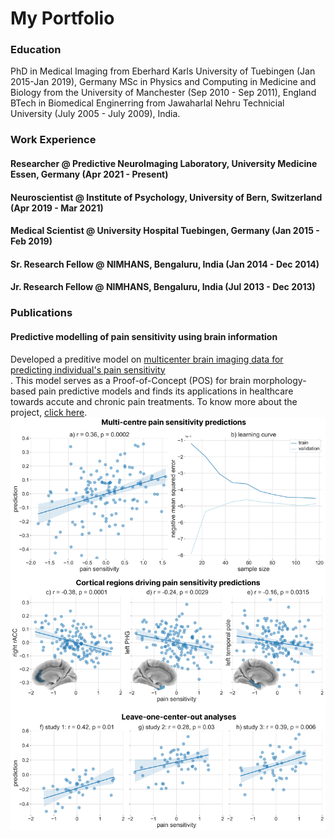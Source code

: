 # My Portfolio

### Education
PhD in Medical Imaging from Eberhard Karls University of Tuebingen (Jan 2015-Jan 2019), Germany
MSc in Physics and Computing in Medicine and Biology from the University of Manchester (Sep 2010 - Sep 2011), England
BTech in Biomedical Enginerring from Jawaharlal Nehru Technicial University (July 2005 - July 2009), India.

### Work Experience
#### Researcher @ Predictive NeuroImaging Laboratory, University Medicine Essen, Germany (Apr 2021 - Present)
#### Neuroscientist @ Institute of Psychology, University of Bern, Switzerland (Apr 2019 - Mar 2021)
#### Medical Scientist @ University Hospital Tuebingen, Germany (Jan 2015 - Feb 2019)
#### Sr. Research Fellow @ NIMHANS, Bengaluru, India (Jan 2014 - Dec 2014)
#### Jr. Research Fellow @ NIMHANS, Bengaluru, India (Jul 2013 - Dec 2013)

### Publications 
#### Predictive modelling of pain sensitivity using brain information  

Developed a preditive model on [multicenter brain imaging data for predicting individual's pain sensitivity](https://journals.lww.com/pain/fulltext/9900/brain_morphology_predicts_individual_sensitivity.323.aspx)  
. This model 
serves as a Proof-of-Concept (POS) for brain morphology-based pain predictive models and finds its applications in healthcare towards accute and chronic pain treatments. To know more about the project, [click here](https://github.com/pni-lab/ctp-signature).
![](/assets/img/main_fig.jpg)
